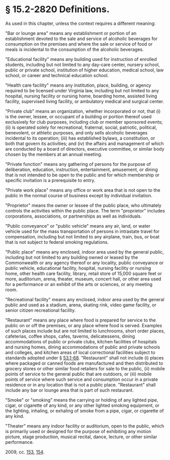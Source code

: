 # § 15.2-2820 Definitions.

<p>As used in this chapter, unless the context requires a different meaning:</p><p>"Bar or lounge area" means any establishment or portion of an establishment devoted to the sale and service of alcoholic beverages for consumption on the premises and where the sale or service of food or meals is incidental to the consumption of the alcoholic beverages.</p><p>"Educational facility" means any building used for instruction of enrolled students, including but not limited to any day-care center, nursery school, public or private school, institution of higher education, medical school, law school, or career and technical education school.</p><p>"Health care facility" means any institution, place, building, or agency required to be licensed under Virginia law, including but not limited to any hospital, nursing facility or nursing home, boarding home, assisted living facility, supervised living facility, or ambulatory medical and surgical center.</p><p>"Private club" means an organization, whether incorporated or not, that (i) is the owner, lessee, or occupant of a building or portion thereof used exclusively for club purposes, including club or member sponsored events; (ii) is operated solely for recreational, fraternal, social, patriotic, political, benevolent, or athletic purposes, and only sells alcoholic beverages incidental to its operation; (iii) has established bylaws, a constitution, or both that govern its activities; and (iv) the affairs and management of which are conducted by a board of directors, executive committee, or similar body chosen by the members at an annual meeting.</p><p>"Private function" means any gathering of persons for the purpose of deliberation, education, instruction, entertainment, amusement, or dining that is not intended to be open to the public and for which membership or specific invitation is a prerequisite to entry.</p><p>"Private work place" means any office or work area that is not open to the public in the normal course of business except by individual invitation.</p><p>"Proprietor" means the owner or lessee of the public place, who ultimately controls the activities within the public place. The term "proprietor" includes corporations, associations, or partnerships as well as individuals.</p><p>"Public conveyance" or "public vehicle" means any air, land, or water vehicle used for the mass transportation of persons in intrastate travel for compensation, including but not limited to any airplane, train, bus, or boat that is not subject to federal smoking regulations.</p><p>"Public place" means any enclosed, indoor area used by the general public, including but not limited to any building owned or leased by the Commonwealth or any agency thereof or any locality, public conveyance or public vehicle, educational facility, hospital, nursing facility or nursing home, other health care facility, library, retail store of 15,000 square feet or more, auditorium, arena, theater, museum, concert hall, or other area used for a performance or an exhibit of the arts or sciences, or any meeting room.</p><p>"Recreational facility" means any enclosed, indoor area used by the general public and used as a stadium, arena, skating rink, video game facility, or senior citizen recreational facility.</p><p>"Restaurant" means any place where food is prepared for service to the public on or off the premises, or any place where food is served. Examples of such places include but are not limited to lunchrooms, short order places, cafeterias, coffee shops, cafes, taverns, delicatessens, dining accommodations of public or private clubs, kitchen facilities of hospitals and nursing homes, dining accommodations of public and private schools and colleges, and kitchen areas of local correctional facilities subject to standards adopted under § <a href='http://law.lis.virginia.gov/vacode/53.1-68/'>53.1-68</a>. "Restaurant" shall not include (i) places where packaged or canned foods are manufactured and then distributed to grocery stores or other similar food retailers for sale to the public, (ii) mobile points of service to the general public that are outdoors, or (iii) mobile points of service where such service and consumption occur in a private residence or in any location that is not a public place. "Restaurant" shall include any bar or lounge area that is part of such restaurant.</p><p>"Smoke" or "smoking" means the carrying or holding of any lighted pipe, cigar, or cigarette of any kind, or any other lighted smoking equipment, or the lighting, inhaling, or exhaling of smoke from a pipe, cigar, or cigarette of any kind.</p><p>"Theater" means any indoor facility or auditorium, open to the public, which is primarily used or designed for the purpose of exhibiting any motion picture, stage production, musical recital, dance, lecture, or other similar performance.</p><p>2009, cc. <a href='http://lis.virginia.gov/cgi-bin/legp604.exe?091+ful+CHAP0153'>153</a>, <a href='http://lis.virginia.gov/cgi-bin/legp604.exe?091+ful+CHAP0154'>154</a>.</p>